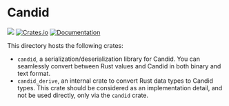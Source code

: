 # Candid

![](https://github.com/dfinity/candid/workflows/Rust/badge.svg)
[![Crates.io](https://img.shields.io/crates/v/candid.svg)](https://crates.io/crates/candid)
[![Documentation](https://docs.rs/candid/badge.svg)](https://docs.rs/candid)

This directory hosts the following crates:

- `candid`, a serialization/deserialization library for Candid. You can seamlessly convert between Rust values and Candid in both binary and text format.
- `candid_derive`, an internal crate to convert Rust data types to Candid types. This crate should be considered as an implementation detail, and not be used directly, only via the `candid` crate.
